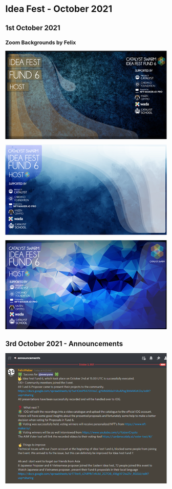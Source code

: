 # Idea Fest - October 2021

## 1st October 2021

### Zoom Backgrounds by Felix

![](../.gitbook/assets/2021-10-03-1-.png)

![](../.gitbook/assets/2021-10-03-2-.png)

![](../.gitbook/assets/2021-10-03-3-.png)

## 3rd October 2021 - Announcements

![](../.gitbook/assets/2021-10-03.png)


